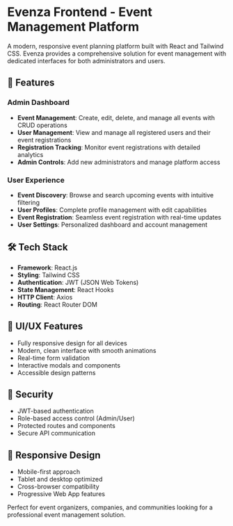 # Evenza Frontend - Event Management Platform

A modern, responsive event planning platform built with React and Tailwind CSS. Evenza provides a comprehensive solution for event management with dedicated interfaces for both administrators and users.

## 🚀 Features

### Admin Dashboard
- **Event Management**: Create, edit, delete, and manage all events with CRUD operations
- **User Management**: View and manage all registered users and their event registrations
- **Registration Tracking**: Monitor event registrations with detailed analytics
- **Admin Controls**: Add new administrators and manage platform access

### User Experience
- **Event Discovery**: Browse and search upcoming events with intuitive filtering
- **User Profiles**: Complete profile management with edit capabilities
- **Event Registration**: Seamless event registration with real-time updates
- **User Settings**: Personalized dashboard and account management

## 🛠️ Tech Stack

- **Framework**: React.js
- **Styling**: Tailwind CSS
- **Authentication**: JWT (JSON Web Tokens)
- **State Management**: React Hooks
- **HTTP Client**: Axios
- **Routing**: React Router DOM

## 🎨 UI/UX Features

- Fully responsive design for all devices
- Modern, clean interface with smooth animations
- Real-time form validation
- Interactive modals and components
- Accessible design patterns

## 🔐 Security

- JWT-based authentication
- Role-based access control (Admin/User)
- Protected routes and components
- Secure API communication

## 📱 Responsive Design

- Mobile-first approach
- Tablet and desktop optimized
- Cross-browser compatibility
- Progressive Web App features

Perfect for event organizers, companies, and communities looking for a professional event management solution.
